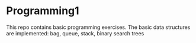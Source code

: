# Programming1
This repo contains basic programming exercises.
The basic data structures are implemented: bag, queue, stack, binary search trees
